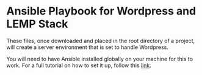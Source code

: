 # Ansible Playbook for Wordpress and LEMP Stack

These files, once downloaded and placed in the root directory of a project, will create a server environment that is set to handle Wordpress. 

You will need to have Ansible installed globally on your machine for this to work. For a full tutorial on how to set it up, follow this [link](https://github.com/ekaneff/dwa_assignmentOne).